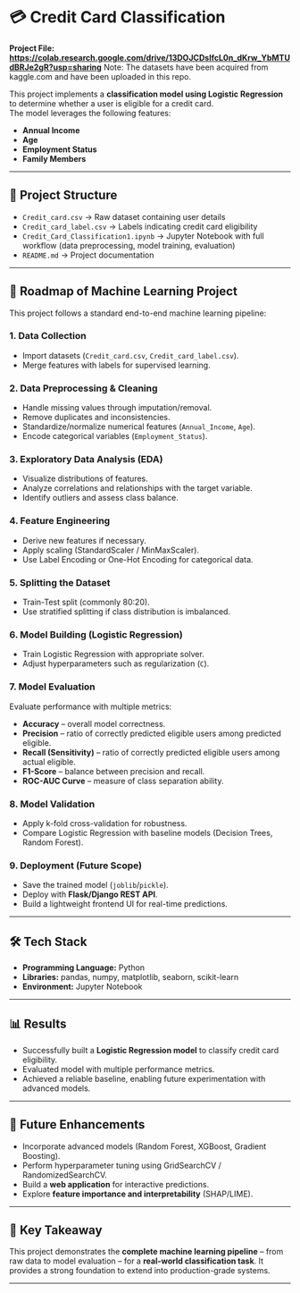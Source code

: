 # 💳 Credit Card Classification

**Project File: https://colab.research.google.com/drive/13DOJCDslfcL0n_dKrw_YbMTUdBRJe2gR?usp=sharing**
Note: The datasets have been acquired from kaggle.com and have been uploaded in this repo.

This project implements a **classification model using Logistic Regression** to determine whether a user is eligible for a credit card.  
The model leverages the following features:  

- **Annual Income**  
- **Age**  
- **Employment Status**  
- **Family Members**  

---

## 📂 Project Structure  

- `Credit_card.csv` → Raw dataset containing user details  
- `Credit_card_label.csv` → Labels indicating credit card eligibility  
- `Credit_Card_Classification1.ipynb` → Jupyter Notebook with full workflow (data preprocessing, model training, evaluation)  
- `README.md` → Project documentation  

---

## 🚀 Roadmap of Machine Learning Project  

This project follows a standard end-to-end machine learning pipeline:  

### 1. **Data Collection**  
- Import datasets (`Credit_card.csv`, `Credit_card_label.csv`).  
- Merge features with labels for supervised learning.  

### 2. **Data Preprocessing & Cleaning**  
- Handle missing values through imputation/removal.  
- Remove duplicates and inconsistencies.  
- Standardize/normalize numerical features (`Annual_Income`, `Age`).  
- Encode categorical variables (`Employment_Status`).  

### 3. **Exploratory Data Analysis (EDA)**  
- Visualize distributions of features.  
- Analyze correlations and relationships with the target variable.  
- Identify outliers and assess class balance.  

### 4. **Feature Engineering**  
- Derive new features if necessary.  
- Apply scaling (StandardScaler / MinMaxScaler).  
- Use Label Encoding or One-Hot Encoding for categorical data.  

### 5. **Splitting the Dataset**  
- Train-Test split (commonly 80:20).  
- Use stratified splitting if class distribution is imbalanced.  

### 6. **Model Building (Logistic Regression)**  
- Train Logistic Regression with appropriate solver.  
- Adjust hyperparameters such as regularization (`C`).  

### 7. **Model Evaluation**  
Evaluate performance with multiple metrics:  
- **Accuracy** – overall model correctness.  
- **Precision** – ratio of correctly predicted eligible users among predicted eligible.  
- **Recall (Sensitivity)** – ratio of correctly predicted eligible users among actual eligible.  
- **F1-Score** – balance between precision and recall.  
- **ROC-AUC Curve** – measure of class separation ability.  

### 8. **Model Validation**  
- Apply k-fold cross-validation for robustness.  
- Compare Logistic Regression with baseline models (Decision Trees, Random Forest).  

### 9. **Deployment (Future Scope)**  
- Save the trained model (`joblib`/`pickle`).  
- Deploy with **Flask/Django REST API**.  
- Build a lightweight frontend UI for real-time predictions.  

---

## 🛠️ Tech Stack  

- **Programming Language:** Python  
- **Libraries:** pandas, numpy, matplotlib, seaborn, scikit-learn  
- **Environment:** Jupyter Notebook  

---

## 📊 Results  

- Successfully built a **Logistic Regression model** to classify credit card eligibility.  
- Evaluated model with multiple performance metrics.  
- Achieved a reliable baseline, enabling future experimentation with advanced models.  

---

## 🔮 Future Enhancements  

- Incorporate advanced models (Random Forest, XGBoost, Gradient Boosting).  
- Perform hyperparameter tuning using GridSearchCV / RandomizedSearchCV.  
- Build a **web application** for interactive predictions.  
- Explore **feature importance and interpretability** (SHAP/LIME).  

---

## 📌 Key Takeaway  

This project demonstrates the **complete machine learning pipeline** – from raw data to model evaluation – for a **real-world classification task**. It provides a strong foundation to extend into production-grade systems.  

---
